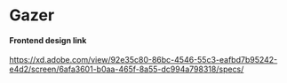 # Gazer

#### Frontend design link
https://xd.adobe.com/view/92e35c80-86bc-4546-55c3-eafbd7b95242-e4d2/screen/6afa3601-b0aa-465f-8a55-dc994a798318/specs/
